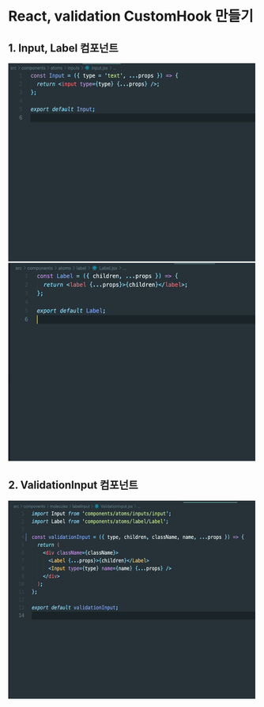 # React, validation CustomHook 만들기

## 1. Input, Label 컴포넌트

<img src="./../Image/input%20component.png" width="500px" height="400px" alt="Input component" />
</br>
<img src="./../Image/label%20component.png" width="500px" height="400px" alt="Label component" />
</br>

## 2. ValidationInput 컴포넌트

<img src="./../Image/ValidationInput.png" width="500px" height="400px" alt="ValidationInput component" />
</br>
